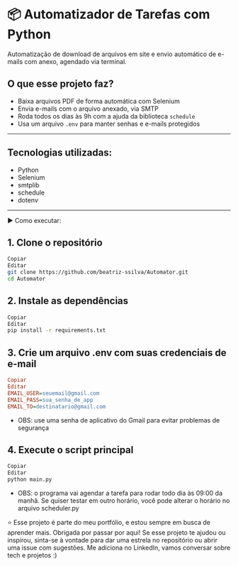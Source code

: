 # 📦 Automatizador de Tarefas com Python

Automatização de download de arquivos em site e envio automático de e-mails com anexo, agendado via terminal.

## O que esse projeto faz?

- Baixa arquivos PDF de forma automática com Selenium  
- Envia e-mails com o arquivo anexado, via SMTP  
- Roda todos os dias às 9h com a ajuda da biblioteca `schedule`  
- Usa um arquivo `.env` para manter senhas e e-mails protegidos

---

## Tecnologias utilizadas:
- Python
- Selenium
- smtplib
- schedule
- dotenv

---

▶️ Como executar:
## 1. Clone o repositório
```bash
Copiar
Editar
git clone https://github.com/beatriz-ssilva/Automator.git
cd Automator
```
## 2. Instale as dependências
```bash
Copiar
Editar
pip install -r requirements.txt
```
## 3. Crie um arquivo .env com suas credenciais de e-mail
```ini
Copiar
Editar
EMAIL_USER=seuemail@gmail.com
EMAIL_PASS=sua_senha_de_app
EMAIL_TO=destinatario@gmail.com
```
- OBS: use uma senha de aplicativo do Gmail para evitar problemas de segurança

## 4. Execute o script principal
```bash
Copiar
Editar
python main.py
```
- OBS: o programa vai agendar a tarefa para rodar todo dia às 09:00 da manhã. Se quiser testar em outro horário, você pode alterar o horário no arquivo scheduler.py


⭐ Esse projeto é parte do meu portfólio, e estou sempre em busca de aprender mais. Obrigada por passar por aqui!
Se esse projeto te ajudou ou inspirou, sinta-se à vontade para dar uma estrela no repositório ou abrir uma issue com sugestões. Me adiciona no LinkedIn, vamos conversar sobre tech e projetos :) 
